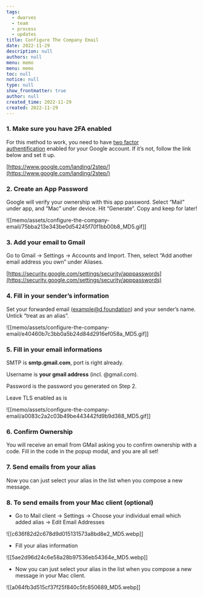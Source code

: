 ```yaml
---
tags: 
  - dwarves
  - team
  - process
  - updates
title: Configure The Company Email
date: 2022-11-29
description: null
authors: null
menu: memo
menu: memo
toc: null
notice: null
type: null
show_frontmatter: true
author: null
created_time: 2022-11-29
created: 2022-11-29
---
```


### 1. **Make sure you have 2FA enabled**

For this method to work, you need to have [two factor authentification](https://www.google.com/landing/2step/) enabled for your Google account. If it’s not, follow the link below and set it up.

[https://www.google.com/landing/2step/](https://www.google.com/landing/2step/)


### 2. **Create an App Password**

Google will verify your ownership with this app password. Select “Mail” under app, and “Mac” under device. Hit “Generate”. Copy and keep for later!

![[memo/assets/configure-the-company-email/75bba213e343be0d54245f70f1bb00b8_MD5.gif]]


### 3. **Add your email to Gmail**

Go to Gmail -> Settings -> Accounts and Import. Then, select “Add another email address you own” under Aliases.

[https://security.google.com/settings/security/apppasswords](https://security.google.com/settings/security/apppasswords)


### 4. **Fill in your sender’s information**

Set your forwarded email (example@d.foundation) and your sender’s name. Untick “treat as an alias”.

![[memo/assets/configure-the-company-email/e40460b7c3bb0a5b24d84d2916ef058a_MD5.gif]]


### 5. **Fill in your email informations**

SMTP is **smtp.gmail.com**, port is right already. 

Username is **your gmail address** (incl. @gmail.com). 

Password is the password you generated on Step 2. 

Leave TLS enabled as is

![[memo/assets/configure-the-company-email/a0083c2a2c03b49be443442fd9b9d388_MD5.gif]]


### 6. **Confirm Ownership**

You will receive an email from GMail asking you to confirm ownership with a code. Fill in the code in the popup modal, and you are all set!

### 7. **Send emails from your alias**

Now you can just select your alias in the list when you compose a new message.


### 8. **To send emails from your Mac client (optional)**

* Go to Mail client -> Settings -> Choose your individual email which added alias -> Edit Email Addresses

![[c636f82d2c678d9d015131573a8bd8e2_MD5.webp]]

* Fill your alias information

![[5ae2d96d24c6e58a28b97536eb54364e_MD5.webp]]

* Now you can just select your alias in the list when you compose a new message in your Mac client.

![[a064fb3d515cf37f25f840c5fc850689_MD5.webp]]


